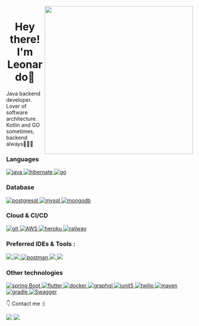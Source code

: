<img src="https://raw.githubusercontent.com/MicaelliMedeiros/micaellimedeiros/master/image/computer-illustration.png" min-width="400px" max-width="400px" width="400px" align="right">
<h1 align="center">Hey there! I'm Leonardo👋</h1>
<p align="left"> 
  Java backend developer. Lover of software architecture. Kotlin and GO sometimes, backend always🧑🏻‍💻
</p>

<h3 align="left">Languages</h3>

<p align="left">
<a href="https://www.java.com" target="_blank">
<img src="https://img.shields.io/badge/java-%23ED8B00.svg?style=for-the-badge&logo=openjdk&logoColor=white"
alt="java"/>
</a>
<a href="https://kotlinlang.org" target="_blank"> 
    <img src="https://img.shields.io/badge/kotlin-%237F52FF.svg?style=for-the-badge&logo=kotlin&logoColor=white" alt="hibernate " /> 
  </a>
<a href="https://go.dev" target="_blank">
<img src="https://img.shields.io/badge/go-%2300ADD8.svg?style=for-the-badge&logo=go&logoColor=white"
alt="go"/>
</a>
</p>

<h3 align="left">Database</h3>
<p align="left ">

  <a href="https://www.postgresql.org" target="_blank"> 
    <img src="https://img.shields.io/badge/postgreSQL-4169E1.svg?style=for-the-badge&logo=postgresql&logoColor=white"
      alt="postgresql"/> 
  </a>

  <a href="https://www.mysql.com"> 
    <img src="https://img.shields.io/badge/MySQL-005C84?style=for-the-badge&logo=mysql&logoColor=white"
      alt="mysql"/> 
  </a>
  <a href="https://www.mongodb.com/" target="_blank"> 
    <img src="https://img.shields.io/badge/mongodb-47A248.svg?style=for-the-badge&logo=mongodb&logoColor=white"
      alt="mongodb"/> 
  </a>
</p>

<h3 align="left">Cloud & CI/CD</h3>
<p align="left">
  
  <a href="https://dev.azure.com/" target="_blank">
    <img src="https://img.shields.io/badge/Azure_DevOps-0078D7?style=for-the-badge&logo=azure-devops&logoColor=white"
      alt="git"/>
  </a>
  <a href="https://aws.amazon.com" target="_blank">
    <img src="https://img.shields.io/badge/Amazon_AWS-FF9900?style=for-the-badge&logo=amazonaws&logoColor=white" alt="AWS" />
  </a>

 <a href="https://gitlab.com" target="_blank">
    <img src="https://img.shields.io/badge/GitLab-330F63?style=for-the-badge&logo=gitlab&logoColor=white"
      alt="heroku"/>
  </a>
<a href="https://www.railway.com/" target="_blank">
    <img src="https://img.shields.io/badge/Railway-131415?style=for-the-badge&logo=railway&logoColor=white"
      alt="railway"/>
  </a>
  
</p>


<h3 align="left">Preferred IDEs  & Tools :</h3>
<p align="left">

  <a href="https://intellij-support.jetbrains.com/hc/en-us" target="_blank">
    <img src="https://img.shields.io/badge/IntelliJ_IDEA-000000.svg?style=for-the-badge&logo=intellij-idea&logoColor=white" />
  </a>
<a href="https://developer.apple.com/xcode/" target="_blank">
    <img src="https://img.shields.io/badge/Xcode-007ACC?style=for-the-badge&logo=Xcode&logoColor=white" />
  </a>
  <a href="https://www.postman.com"> 
    <img src="https://img.shields.io/badge/postman-FF6C37.svg?style=for-the-badge&logo=postman&logoColor=white" alt="postman"/>
  </a> 
<a href="https://www.studio3t.com"> 
    <img src="https://img.shields.io/static/v1?style=for-the-badge&message=Studio+3T&color=17AF66&logo=Studio+3T&logoColor=FFFFFF&label="/>
  </a>
<a href="https://www.dbeaver.io"> 
    <img src="https://img.shields.io/static/v1?style=for-the-badge&message=DBeaver&color=%23352924&logo=d&logoColor=FFFFFF&label="/>
  </a>
</p>

<h3 align="left">Other technologies</h3>
<p align="= left">
  <a href="https://spring.io/" target="_blank"> 
    <img src="https://img.shields.io/badge/spring%20boot-6DB33F.svg?style=for-the-badge&logo=springboot&logoColor=white" alt="spring Boot" /> 
  </a>
<a href="https://www.fluttter.dev" target="_blank">
<img src="https://img.shields.io/badge/Flutter-02569B?style=for-the-badge&logo=flutter&logoColor=white"
alt="flutter"/>
</a>
  </a> 
    <a href="https://www.docker.com/" target="_blank">
    <img src="https://img.shields.io/badge/docker-2496ED.svg?style=for-the-badge&logo=docker&logoColor=white"
      alt="docker"/>
   <a href="https://graphql.org" target="_blank">
    <img src="https://img.shields.io/badge/graphql-E10098.svg?style=for-the-badge&logo=graphql&logoColor=white" alt="graphql" />
  </a>  
  <a href="https://junit.org/junit5/" target="_blank"> 
    <img src="https://img.shields.io/badge/junit-25A162.svg?style=for-the-badge&logo=junit5&logoColor=white" alt="junit5" /> 
  
  </a>
<a href="https://www.twilio.com/" target="_blank">
    <img src="https://img.shields.io/badge/Twilio-F22F46?style=for-the-badge&logo=Twilio&logoColor=white"
      alt="twilio"/>
  </a><a href="https://maven.apache.org" target="_blank">
    <img src="https://img.shields.io/badge/apache_maven-C71A36?style=for-the-badge&logo=apachemaven&logoColor=white"
      alt="maven"/>
  </a>
<a href="https://gradle.org">
    <img src="https://img.shields.io/badge/gradle-02303A?style=for-the-badge&logo=gradle&logoColor=white"
      alt="gradle"/>
  </a>
<a href="https://swagger.io">
    <img src="https://img.shields.io/badge/Swagger-85EA2D?style=for-the-badge&logo=Swagger&logoColor=white"
      alt="Swagger"/>
  </a>
</p>

<p align="left">
  👇 Contact me :)
</p>

<p align="left">
  <a href="mailto:dev.leonardocastro@gmail.com" alt="Gmail">
  <img src="https://img.shields.io/badge/-Gmail-FF0000?style=flat-square&labelColor=FF0000&logo=gmail&logoColor=white&link=LINK-DO-SEU-GMAIL" /></a>

  <a href="https://www.linkedin.com/in/leonardo-de-castro-dev/" alt="LinkedIn">
  <img src="https://img.shields.io/badge/-Linkedin-0e76a8?style=flat-square&logo=Linkedin&logoColor=white&link=LINK-DO-SEU-LINKEDIN" /></a>
</p>
